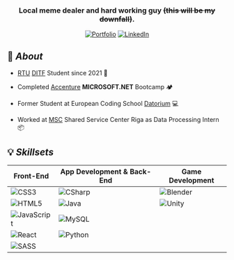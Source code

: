 <!--![header](./materials/github-header-image.png) -->

<div align=center> 
  
### Local meme dealer and hard working guy ~~(this will be my downfall)~~. 
[![Portfolio](https://img.shields.io/badge/Portfolio-b0d1ff?style=for-the-badge&logo=react&logoColor=22272e&link=https://wolferado.github.io/wolferado-portfolio/)](https://wolferado.github.io/wolferado-portfolio/)
[![LinkedIn](https://img.shields.io/badge/LinkedIn-0A66C2?style=for-the-badge&logo=LinkedIn&logoColor=ffffff&logoWidth=16&link=https://www.linkedin.com/in/karelin-aleksey/)](https://www.linkedin.com/in/karelin-aleksey/) 
</div>

## 📜 _About_

- [RTU](https://www.rtu.lv/en) [DITF](https://www.rtu.lv/en/university/structure-and-administration/faculties/computer-science-and-information-technology) Student since 2021 🏫
  
- Completed [Accenture](https://www.accenture.com/) **MICROSOFT.NET** Bootcamp 🏕️
  
- Former Student at European Coding School [Datorium](https://datorium.eu/) 💻

- Worked at [MSC](https://www.msc.com/) Shared Service Center Riga as Data Processing Intern 📦

## 💡 _Skillsets_

<div align=left>

| Front-End | App Development & Back-End | Game Development |
| --------------- | ----------------- | ----------------- |
| ![CSS3](https://img.shields.io/badge/CSS3-1572B6?style=for-the-badge&logo=CSS3&logoWidth=16) | ![CSharp](https://img.shields.io/badge/CSharp-512BD4?style=for-the-badge&logo=CSharp&logoWidth=16) | ![Blender](https://img.shields.io/badge/Blender-E87D0D?style=for-the-badge&logo=Blender&logoColor=ffffff&logoWidth=16) |
| ![HTML5](https://img.shields.io/badge/HTML5-E34F26?style=for-the-badge&logo=HTML5&logoColor=FFFFFF&logoWidth=16) | ![Java](https://img.shields.io/badge/Java-F89917?style=for-the-badge&logo=Oracle&logoWidth=16) | ![Unity](https://img.shields.io/badge/Unity-000000?style=for-the-badge&logo=Unity&logoColor=ffffff&logoWidth=16) |
| ![JavaScript](https://img.shields.io/badge/JavaScript-F7DF1E?style=for-the-badge&logo=JavaScript&logoColor=000000&logoWidth=16) | ![MySQL](https://img.shields.io/badge/MySQL-4479A1?style=for-the-badge&logo=MySQL&logoColor=FFFFFF&logoWidth=16) |
| ![React](https://img.shields.io/badge/React-61DAFB?style=for-the-badge&logo=React&logoColor=000000&logoWidth=16) | ![Python](https://img.shields.io/badge/Python-3776AB?style=for-the-badge&logo=Python&logoColor=FFFFFF&logoWidth=16) |
| ![SASS](https://img.shields.io/badge/SASS-CC6699?style=for-the-badge&logo=SASS&logoColor=ffffff&logoWidth=16) |  |

</div>

<!-- Being honest with myself by commenting this: ![C++](https://img.shields.io/badge/C++-00599C?style=for-the-badge&logo=CPlusPlus&logoWidth=16) -->
